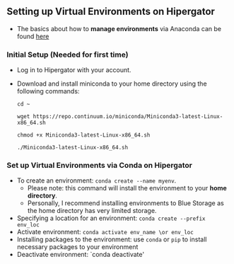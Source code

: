 ## Setting up Virtual Environments on Hipergator
* The basics about how to __manage environments__ via Anaconda can be found [here](https://conda.io/projects/conda/en/latest/user-guide/tasks/manage-environments.html#)

### Initial Setup (Needed for first time)
* Log in to Hipergator with your account.
* Download and install miniconda to your home directory using the following commands:
  
  `cd ~`

  `wget https://repo.continuum.io/miniconda/Miniconda3-latest-Linux-x86_64.sh`

  `chmod +x Miniconda3-latest-Linux-x86_64.sh`

  `./Miniconda3-latest-Linux-x86_64.sh`


### Set up Virtual Environments via Conda on Hipergator
* To create an environment: `conda create --name myenv`.
  * Please note: this command will install the environment to your __home directory__.
  * Personally, I recommend installing environments to Blue Storage as the home directory has very limited storage.
* Specifying a location for an environment: `conda create --prefix env_loc`
* Activate environment: `conda activate env_name \or env_loc`
* Installing packages to the environment: use `conda` or `pip` to install necessary packages to your environment
* Deactivate environment: `conda deactivate'
